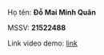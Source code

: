 Họ tên: **Đỗ Mai Minh Quân**

MSSV: **21522488**

Link video demo: [link](https://uithcm-my.sharepoint.com/:v:/g/personal/21522488_ms_uit_edu_vn/EW-WG6pZGfFDt8cp2nHSjC0BsGAFiLJUHqB416WKC2dL9A?nav=eyJyZWZlcnJhbEluZm8iOnsicmVmZXJyYWxBcHAiOiJPbmVEcml2ZUZvckJ1c2luZXNzIiwicmVmZXJyYWxBcHBQbGF0Zm9ybSI6IldlYiIsInJlZmVycmFsTW9kZSI6InZpZXciLCJyZWZlcnJhbFZpZXciOiJNeUZpbGVzTGlua0NvcHkifX0&e=pAWNVo)
